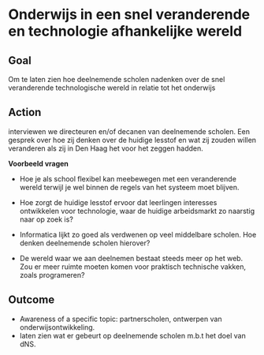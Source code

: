 # Onderwijs in een snel veranderende en technologie afhankelijke wereld

## Goal

Om te laten zien hoe deelnemende scholen nadenken over de snel veranderende technologische wereld in relatie tot het onderwijs

## Action

interviewen we directeuren en/of decanen van deelnemende scholen. Een gesprek over hoe zij denken over de huidige lesstof en wat zij zouden willen veranderen als zij in Den Haag het voor het zeggen hadden.

**Voorbeeld vragen**

* Hoe je als school flexibel kan meebewegen met een veranderende wereld terwijl je wel binnen de regels van het systeem moet blijven.

* Hoe zorgt de huidige lesstof ervoor dat leerlingen interesses ontwikkelen voor technologie, waar de huidige arbeidsmarkt zo naarstig naar op zoek is?

* Informatica lijkt zo goed als verdwenen op veel middelbare scholen. Hoe denken deelnemende scholen hierover?

* De wereld waar we aan deelnemen bestaat steeds meer op het web. Zou er meer ruimte moeten komen voor praktisch technische vakken, zoals programeren?

## Outcome

* Awareness of a specific topic: partnerscholen, ontwerpen van onderwijsontwikkeling. 
* laten zien wat er gebeurt op deelnemende scholen m.b.t het doel van dNS.
